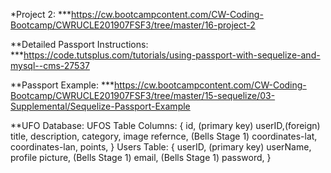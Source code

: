 *Project 2:
    ***https://cw.bootcampcontent.com/CW-Coding-Bootcamp/CWRUCLE201907FSF3/tree/master/16-project-2

**Detailed Passport Instructions:
    ***https://code.tutsplus.com/tutorials/using-passport-with-sequelize-and-mysql--cms-27537

**Passport Example:
    ***https://cw.bootcampcontent.com/CW-Coding-Bootcamp/CWRUCLE201907FSF3/tree/master/15-sequelize/03-Supplemental/Sequelize-Passport-Example

**UFO Database:
    UFOS Table Columns:
        {
            id, (primary key)
            userID,(foreign)
            title,
            description,
            category,
            image refernce, (Bells Stage 1)
            coordinates-lat,
            coordinates-lan,
            points,
        }
    Users Table:
        {
            userID, (primary key)
            userName,
            profile picture, (Bells Stage 1)
            email, (Bells Stage 1)
            password,
        }

